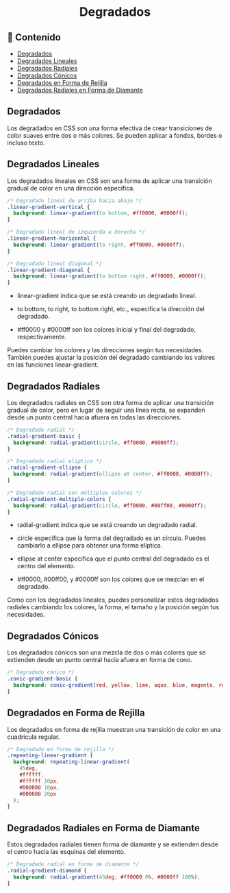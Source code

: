 <h1 align="center">Degradados</h1>

<h2>📑 Contenido</h2>

- [Degradados](#degradados)
- [Degradados Lineales](#degradados-lineales)
- [Degradados Radiales](#degradados-radiales)
- [Degradados Cónicos](#degradados-cónicos)
- [Degradados en Forma de Rejilla](#degradados-en-forma-de-rejilla)
- [Degradados Radiales en Forma de Diamante](#degradados-radiales-en-forma-de-diamante)

## Degradados

Los degradados en CSS son una forma efectiva de crear transiciones de color suaves entre dos o más colores. Se pueden aplicar a fondos, bordes o incluso texto.

## Degradados Lineales

Los degradados lineales en CSS son una forma de aplicar una transición gradual de color en una dirección específica.

```css
/* Degradado lineal de arriba hacia abajo */
.linear-gradient-vertical {
  background: linear-gradient(to bottom, #ff0000, #0000ff);
}

/* Degradado lineal de izquierda a derecha */
.linear-gradient-horizontal {
  background: linear-gradient(to right, #ff0000, #0000ff);
}

/* Degradado lineal diagonal */
.linear-gradient-diagonal {
  background: linear-gradient(to bottom right, #ff0000, #0000ff);
}
```

- linear-gradient indica que se está creando un degradado lineal.

- to bottom, to right, to bottom right, etc., especifica la dirección del degradado.

- #ff0000 y #0000ff son los colores inicial y final del degradado, respectivamente.

Puedes cambiar los colores y las direcciones según tus necesidades. También puedes ajustar la posición del degradado cambiando los valores en las funciones linear-gradient.

## Degradados Radiales

Los degradados radiales en CSS son otra forma de aplicar una transición gradual de color, pero en lugar de seguir una línea recta, se expanden desde un punto central hacia afuera en todas las direcciones.

```css
/* Degradado radial */
.radial-gradient-basic {
  background: radial-gradient(circle, #ff0000, #0000ff);
}

/* Degradado radial elíptico */
.radial-gradient-ellipse {
  background: radial-gradient(ellipse at center, #ff0000, #0000ff);
}

/* Degradado radial con múltiples colores */
.radial-gradient-multiple-colors {
  background: radial-gradient(circle, #ff0000, #00ff00, #0000ff);
}
```

- radial-gradient indica que se está creando un degradado radial.

- circle especifica que la forma del degradado es un círculo. Puedes cambiarlo a ellipse para obtener una forma elíptica.

- ellipse at center especifica que el punto central del degradado es el centro del elemento.

- #ff0000, #00ff00, y #0000ff son los colores que se mezclan en el degradado.

Como con los degradados lineales, puedes personalizar estos degradados radiales cambiando los colores, la forma, el tamaño y la posición según tus necesidades.

## Degradados Cónicos

Los degradados cónicos son una mezcla de dos o más colores que se extienden desde un punto central hacia afuera en forma de cono.

```css
/* Degradado cónico */
.conic-gradient-basic {
  background: conic-gradient(red, yellow, lime, aqua, blue, magenta, red);
}
```

## Degradados en Forma de Rejilla

Los degradados en forma de rejilla muestran una transición de color en una cuadrícula regular.

```css
/* Degradado en forma de rejilla */
.repeating-linear-gradient {
  background: repeating-linear-gradient(
    45deg,
    #ffffff,
    #ffffff 10px,
    #000000 10px,
    #000000 20px
  );
}
```

## Degradados Radiales en Forma de Diamante

Estos degradados radiales tienen forma de diamante y se extienden desde el centro hacia las esquinas del elemento.

```css
/* Degradado radial en forma de diamante */
.radial-gradient-diamond {
  background: radial-gradient(45deg, #ff0000 0%, #0000ff 100%);
}
```
